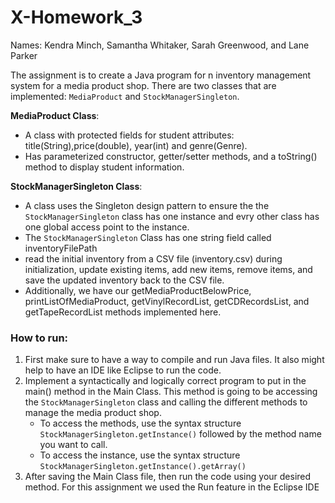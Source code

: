 # X-Homework_3
Names: Kendra Minch, Samantha Whitaker, Sarah Greenwood, and Lane Parker

The assignment is to create a Java program for n inventory management system for a media product shop. There are two classes that are implemented: `MediaProduct` and `StockManagerSingleton`. 

**MediaProduct Class**: 
   - A class with protected fields for student attributes: title(String),price(double), year(int) and genre(Genre).
   - Has parameterized constructor, getter/setter methods, and a toString() method to display student information.

  **StockManagerSingleton Class**: 
   - A class uses the Singleton design pattern to ensure the the `StockManagerSingleton` class has one instance and evry other class has one global access point to the instance.
   - The `StockManagerSingleton` Class has one string field called inventoryFilePath
   - read the initial inventory from a CSV file (inventory.csv) during initialization, update existing items, add new items, remove items, and save the updated inventory back to the CSV file.
   - Additionally, we have our getMediaProductBelowPrice, printListOfMediaProduct, getVinylRecordList, getCDRecordsList, and getTapeRecordList methods implemented here.

### How to run:
1. First make sure to have a way to compile and run Java files. It also might help to have an IDE like Eclipse to run the code.
2. Implement a syntactically and logically correct program to put in the main() method in the Main Class. This method is going to be accessing the `StockManagerSingleton` class and calling the different methods to manage the media product shop.
   - To access the methods, use the syntax structure `StockManagerSingleton.getInstance()` followed by the method name you want to call.
   - To access the instance, use the syntax structure `StockManagerSingleton.getInstance().getArray()`
4. After saving the Main Class file, then run the code using your desired method. For this assignment we used the Run feature in the Eclipse IDE
